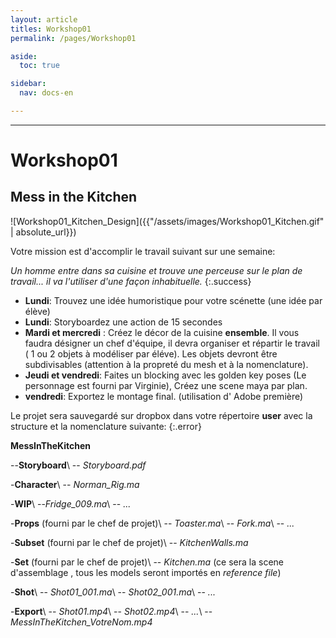 ```yaml
---
layout: article
titles: Workshop01
permalink: /pages/Workshop01

aside:
  toc: true

sidebar:
  nav: docs-en

---
```


_____


# Workshop01


## Mess in the Kitchen

![Workshop01_Kitchen_Design]({{"/assets/images/Workshop01_Kitchen.gif" | absolute_url}})

Votre mission est d'accomplir le travail suivant sur une semaine:

*Un homme entre dans sa cuisine et trouve une perceuse sur le plan de travail... il va l'utiliser d'une façon inhabituelle.*
{:.success}

* **Lundi**: Trouvez une idée humoristique pour votre scénette (une idée par élève)
* **Lundi**: Storyboardez une action de 15 secondes
* **Mardi et mercredi** : Créez le décor de la cuisine **ensemble**. Il vous faudra désigner un chef d'équipe, il devra organiser  et répartir le travail ( 1 ou 2 objets à modéliser par éléve). Les objets devront être subdivisables (attention à la propreté du mesh et à la nomenclature).
* **Jeudi et vendredi**: Faites un blocking avec les golden key poses (Le personnage est fourni par Virginie), Créez une scene maya par plan.
* **vendredi**: Exportez le montage final. (utilisation d' Adobe première)



Le projet sera sauvegardé sur dropbox dans votre répertoire **user** avec la structure et la nomenclature suivante:
{:.error}

**MessInTheKitchen**

--**Storyboard**\\
-- *Storyboard.pdf*

-**Character**\\
-- *Norman_Rig.ma*

-**WIP**\\
--*Fridge_009.ma*\\
-- *...*

-**Props** (fourni par le chef de projet)\\
-- *Toaster.ma*\\
-- *Fork.ma*\\
-- *...*

-**Subset** (fourni par le chef de projet)\\
-- *KitchenWalls.ma*

-**Set** (fourni par le chef de projet)\\
-- *Kitchen.ma* (ce sera la scene d'assemblage , tous les models seront importés en *reference file*)

-**Shot**\\
-- *Shot01_001.ma*\\
-- *Shot02_001.ma*\\
-- *...*

-**Export**\\
-- *Shot01.mp4*\\
-- *Shot02.mp4*\\
-- *...*\\
-- *MessInTheKitchen_VotreNom.mp4*
